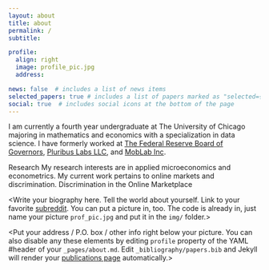 ```yaml
---
layout: about
title: about
permalink: /
subtitle: 

profile:
  align: right
  image: profile_pic.jpg
  address:

news: false  # includes a list of news items
selected_papers: true # includes a list of papers marked as "selected={true}"
social: true  # includes social icons at the bottom of the page
---
```


I am currently a fourth year undergraduate at The University of Chicago majoring in mathematics and economics with a specialization in data science. I have formerly worked at [The Federal Reserve Board of Governors](https://www.federalreserve.gov/), [Pluribus Labs LLC](https://pluribuslabs.com), and [MobLab Inc](https://www.moblab.com/).

Research
My research interests are in applied microeconomics and econometrics. My current work pertains to online markets and discrimination.
Discrimination in the Online Marketplace 

<Write your biography here. Tell the world about yourself. Link to your favorite [subreddit](http://reddit.com). You can put a picture in, too. The code is already in, just name your picture `prof_pic.jpg` and put it in the `img/` folder.>

<Put your address / P.O. box / other info right below your picture. You can also disable any these elements by editing `profile` property of the YAML #header of your `_pages/about.md`. Edit `_bibliography/papers.bib` and Jekyll will render your [publications page](/al-folio/publications/) automatically.>
